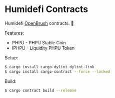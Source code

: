 # Humidefi Contracts

Humidefi [OpenBrush](https://openbrush.io//) contracts. :rocket:

Features:
- PHPU - PHPU Stable Coin
- lPHPU - Liquidity PHPU Token

Setup:
```sh
$ cargo install cargo-dylint dylint-link
$ cargo install cargo-contract --force --locked
```

Build:
```sh
$ cargo contract build --release
```